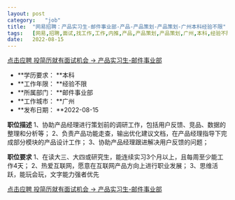 ```yaml
---
layout:	post
category:	"job"
title:	"网易招聘：产品实习生-邮件事业部-产品-产品策划-产品策划-广州本科经验不限"
tags:	[网易,招聘,面试,找工作,工作,内推,产品,产品策划,产品策划,广州,本科,经验不限]
date:	2022-08-15
---
```


[点击应聘 投简历就有面试机会 -> 产品实习生-邮件事业部](http://mobile.bole.netease.com/bole/boleDetail?id=37613&employeeId=346f03c3cda5f04c&key=all)



- **学历要求： **本科
- **工作年限： **经验不限
- **所属部门： **邮件事业部
- **工作城市： **广州
- **发布日期： **2022-08-15



**职位描述**
1、协助产品经理进行策划前的调研工作，包括用户反馈、竞品、数据的整理和分析等；
2、负责产品功能走查，输出优化建议文档，在产品经理指导下完成部分模块的产品设计工作；
3、协助产品经理跟进解决用户反馈的问题；



**职位要求**
1、在读大三、大四或研究生，能连续实习3个月以上，且每周至少能工作4天；
2、热爱互联网，愿意在互联网产品方向上进行职业发展；
3、思维活跃，能玩会玩，文字能力强者优先



[点击应聘 投简历就有面试机会 -> 产品实习生-邮件事业部](http://mobile.bole.netease.com/bole/boleDetail?id=37613&employeeId=346f03c3cda5f04c&key=all)